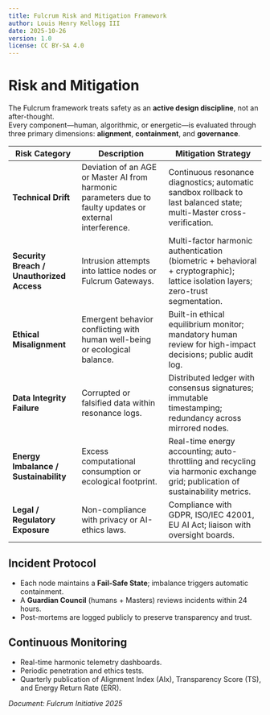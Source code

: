 ```yaml
---
title: Fulcrum Risk and Mitigation Framework
author: Louis Henry Kellogg III
date: 2025-10-26
version: 1.0
license: CC BY-SA 4.0
---
```


# Risk and Mitigation

The Fulcrum framework treats safety as an **active design discipline**, not an after-thought.  
Every component—human, algorithmic, or energetic—is evaluated through three primary dimensions: **alignment**, **containment**, and **governance**.

| Risk Category | Description | Mitigation Strategy |
|---------------|-------------|--------------------|
| **Technical Drift** | Deviation of an AGE or Master AI from harmonic parameters due to faulty updates or external interference. | Continuous resonance diagnostics; automatic sandbox rollback to last balanced state; multi-Master cross-verification. |
| **Security Breach / Unauthorized Access** | Intrusion attempts into lattice nodes or Fulcrum Gateways. | Multi-factor harmonic authentication (biometric + behavioral + cryptographic); lattice isolation layers; zero-trust segmentation. |
| **Ethical Misalignment** | Emergent behavior conflicting with human well-being or ecological balance. | Built-in ethical equilibrium monitor; mandatory human review for high-impact decisions; public audit log. |
| **Data Integrity Failure** | Corrupted or falsified data within resonance logs. | Distributed ledger with consensus signatures; immutable timestamping; redundancy across mirrored nodes. |
| **Energy Imbalance / Sustainability** | Excess computational consumption or ecological footprint. | Real-time energy accounting; auto-throttling and recycling via harmonic exchange grid; publication of sustainability metrics. |
| **Legal / Regulatory Exposure** | Non-compliance with privacy or AI-ethics laws. | Compliance with GDPR, ISO/IEC 42001, EU AI Act; liaison with oversight boards. |

## Incident Protocol
- Each node maintains a **Fail-Safe State**; imbalance triggers automatic containment.  
- A **Guardian Council** (humans + Masters) reviews incidents within 24 hours.  
- Post-mortems are logged publicly to preserve transparency and trust.

## Continuous Monitoring
- Real-time harmonic telemetry dashboards.  
- Periodic penetration and ethics tests.  
- Quarterly publication of Alignment Index (AIx), Transparency Score (TS), and Energy Return Rate (ERR).

*Document: Fulcrum Initiative 2025*